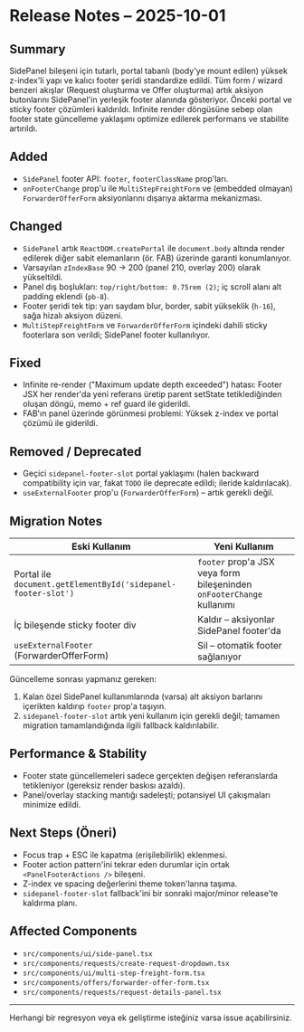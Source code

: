 # Release Notes – 2025-10-01

## Summary
SidePanel bileşeni için tutarlı, portal tabanlı (body'ye mount edilen) yüksek z-index'li yapı ve kalıcı footer şeridi standardize edildi. Tüm form / wizard benzeri akışlar (Request oluşturma ve Offer oluşturma) artık aksiyon butonlarını SidePanel'in yerleşik footer alanında gösteriyor. Önceki portal ve sticky footer çözümleri kaldırıldı. Infinite render döngüsüne sebep olan footer state güncelleme yaklaşımı optimize edilerek performans ve stabilite artırıldı.

## Added
- `SidePanel` footer API: `footer`, `footerClassName` prop'ları.
- `onFooterChange` prop'u ile `MultiStepFreightForm` ve (embedded olmayan) `ForwarderOfferForm` aksiyonlarını dışarıya aktarma mekanizması.

## Changed
- `SidePanel` artık `ReactDOM.createPortal` ile `document.body` altında render edilerek diğer sabit elemanların (ör. FAB) üzerinde garanti konumlanıyor.
- Varsayılan `zIndexBase` 90 → 200 (panel 210, overlay 200) olarak yükseltildi.
- Panel dış boşlukları: `top/right/bottom: 0.75rem (2)`; iç scroll alanı alt padding eklendi (`pb-8`).
- Footer şeridi tek tip: yarı saydam blur, border, sabit yükseklik (`h-16`), sağa hizalı aksiyon düzeni.
- `MultiStepFreightForm` ve `ForwarderOfferForm` içindeki dahili sticky footerlara son verildi; SidePanel footer kullanılıyor.

## Fixed
- Infinite re-render ("Maximum update depth exceeded") hatası: Footer JSX her render'da yeni referans üretip parent setState tetiklediğinden oluşan döngü, memo + ref guard ile giderildi.
- FAB'ın panel üzerinde görünmesi problemi: Yüksek z-index ve portal çözümü ile giderildi.

## Removed / Deprecated
- Geçici `sidepanel-footer-slot` portal yaklaşımı (halen backward compatibility için var, fakat `TODO` ile deprecate edildi; ileride kaldırılacak).
- `useExternalFooter` prop'u (`ForwarderOfferForm`) – artık gerekli değil.

## Migration Notes
| Eski Kullanım | Yeni Kullanım |
| ------------- | ------------- |
| Portal ile `document.getElementById('sidepanel-footer-slot')` | `footer` prop'a JSX veya form bileşeninden `onFooterChange` kullanımı |
| İç bileşende sticky footer div | Kaldır – aksiyonlar SidePanel footer'da |
| `useExternalFooter` (ForwarderOfferForm) | Sil – otomatik footer sağlanıyor |

Güncelleme sonrası yapmanız gereken:
1. Kalan özel SidePanel kullanımlarında (varsa) alt aksiyon barlarını içerikten kaldırıp `footer` prop'a taşıyın.
2. `sidepanel-footer-slot` artık yeni kullanım için gerekli değil; tamamen migration tamamlandığında ilgili fallback kaldırılabilir.

## Performance & Stability
- Footer state güncellemeleri sadece gerçekten değişen referanslarda tetikleniyor (gereksiz render baskısı azaldı).
- Panel/overlay stacking mantığı sadeleşti; potansiyel UI çakışmaları minimize edildi.

## Next Steps (Öneri)
- Focus trap + ESC ile kapatma (erişilebilirlik) eklenmesi.
- Footer action pattern'ini tekrar eden durumlar için ortak `<PanelFooterActions />` bileşeni.
- Z-index ve spacing değerlerini theme token'larına taşıma.
- `sidepanel-footer-slot` fallback'ini bir sonraki major/minor release'te kaldırma planı.

## Affected Components
- `src/components/ui/side-panel.tsx`
- `src/components/requests/create-request-dropdown.tsx`
- `src/components/ui/multi-step-freight-form.tsx`
- `src/components/offers/forwarder-offer-form.tsx`
- `src/components/requests/request-details-panel.tsx`

---
Herhangi bir regresyon veya ek geliştirme isteğiniz varsa issue açabilirsiniz.
